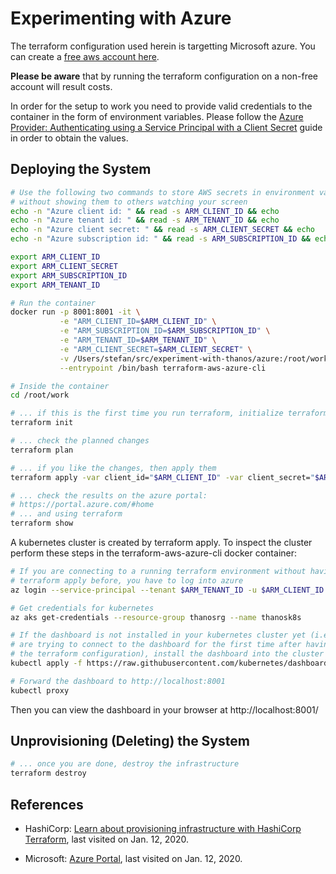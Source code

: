 # Experimenting with Azure

The terraform configuration used herein is targetting Microsoft azure. You can create a [free aws account here](https://azure.microsoft.com/en-us/free/).

**Please be aware** that by running the terraform configuration on a non-free account will result costs.

In order for the setup to work you need to provide valid credentials to the container in the form of environment variables. Please follow the [Azure Provider: Authenticating using a Service Principal with a Client Secret](https://www.terraform.io/docs/providers/azurerm/guides/service_principal_client_secret.html) guide in order to obtain the values.

## Deploying the System

```sh
# Use the following two commands to store AWS secrets in environment variables
# without showing them to others watching your screen
echo -n "Azure client id: " && read -s ARM_CLIENT_ID && echo
echo -n "Azure tenant id: " && read -s ARM_TENANT_ID && echo
echo -n "Azure client secret: " && read -s ARM_CLIENT_SECRET && echo
echo -n "Azure subscription id: " && read -s ARM_SUBSCRIPTION_ID && echo

export ARM_CLIENT_ID
export ARM_CLIENT_SECRET
export ARM_SUBSCRIPTION_ID
export ARM_TENANT_ID

# Run the container
docker run -p 8001:8001 -it \
           -e "ARM_CLIENT_ID=$ARM_CLIENT_ID" \
           -e "ARM_SUBSCRIPTION_ID=$ARM_SUBSCRIPTION_ID" \
           -e "ARM_TENANT_ID=$ARM_TENANT_ID" \
           -e "ARM_CLIENT_SECRET=$ARM_CLIENT_SECRET" \
           -v /Users/stefan/src/experiment-with-thanos/azure:/root/work \
           --entrypoint /bin/bash terraform-aws-azure-cli

# Inside the container
cd /root/work

# ... if this is the first time you run terraform, initialize terraform. Do this only, if you don't have a terraform.tfstate file in the current directory.
terraform init

# ... check the planned changes
terraform plan

# ... if you like the changes, then apply them
terraform apply -var client_id="$ARM_CLIENT_ID" -var client_secret="$ARM_CLIENT_SECRET"

# ... check the results on the azure portal:
# https://portal.azure.com/#home
# ... and using terraform
terraform show
```

A kubernetes cluster is created by terraform apply. To inspect the cluster perform these steps in the terraform-aws-azure-cli docker container:

```sh
# If you are connecting to a running terraform environment without having called
# terraform apply before, you have to log into azure
az login --service-principal --tenant $ARM_TENANT_ID -u $ARM_CLIENT_ID -p $ARM_CLIENT_SECRET

# Get credentials for kubernetes
az aks get-credentials --resource-group thanosrg --name thanosk8s

# If the dashboard is not installed in your kubernetes cluster yet (i.e. if you
# are trying to connect to the dashboard for the first time after having applied
# the terraform configuration), install the dashboard into the cluster
kubectl apply -f https://raw.githubusercontent.com/kubernetes/dashboard/v2.0.0-beta8/aio/deploy/recommended.yaml

# Forward the dashboard to http://localhost:8001
kubectl proxy
```

Then you can view the dashboard in your browser at http://localhost:8001/

## Unprovisioning (Deleting) the System

```sh
# ... once you are done, destroy the infrastructure
terraform destroy
```

## References

* HashiCorp: [Learn about provisioning infrastructure with HashiCorp Terraform](https://learn.hashicorp.com/terraform), last visited on Jan. 12, 2020.

* Microsoft: [Azure Portal](https://portal.azure.com/?quickstart=true#blade/Microsoft_Azure_Resources/QuickstartCenterBlade), last visited on Jan. 12, 2020.